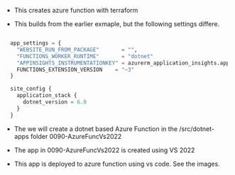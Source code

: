 
- This creates azure function with terraform 

- This builds from the earlier exmaple, but the following settings differe.

```terraform

  app_settings = {
    "WEBSITE_RUN_FROM_PACKAGE"       = "",
    "FUNCTIONS_WORKER_RUNTIME"       = "dotnet"
    "APPINSIGHTS_INSTRUMENTATIONKEY" = azurerm_application_insights.application_insights.instrumentation_key,
    FUNCTIONS_EXTENSION_VERSION    = "~3"
  }

  site_config {
    application_stack {
      dotnet_version = 6.0
    }
  }

```
  
- The we will create a dotnet based Azure Function in the /src/dotnet-apps folder 0090-AzureFuncVs2022 
  
- The app in 0090-AzureFuncVs2022 is created using VS 2022

- This app is deployed to azure function using vs code. See the images. 

